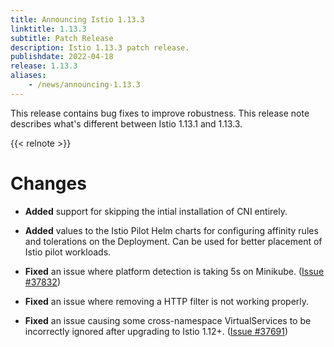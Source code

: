 ```yaml
---
title: Announcing Istio 1.13.3
linktitle: 1.13.3
subtitle: Patch Release
description: Istio 1.13.3 patch release.
publishdate: 2022-04-18
release: 1.13.3
aliases:
    - /news/announcing-1.13.3
---
```


This release contains bug fixes to improve robustness.
This release note describes what's different between Istio 1.13.1 and 1.13.3.

{{< relnote >}}

# Changes

- **Added** support for skipping the intial installation of CNI entirely.

- **Added** values to the Istio Pilot Helm charts for configuring affinity rules and tolerations on the Deployment.  Can be used for better placement of Istio pilot workloads.

- **Fixed** an issue where platform detection is taking 5s on Minikube.
  ([Issue #37832](https://github.com/istio/istio/issues/37832))

- **Fixed** an issue where removing a HTTP filter is not working properly.

- **Fixed** an issue causing some cross-namespace VirtualServices to be incorrectly ignored after upgrading to Istio 1.12+.
  ([Issue #37691](https://github.com/istio/istio/issues/37691))
